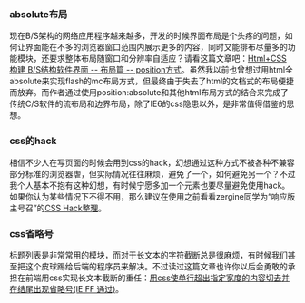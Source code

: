 ---
---

### absolute布局

现在B/S架构的网络应用程序越来越多，开发的时候界面布局是个头疼的问题，如何让界面能在不多的浏览器窗口范围内展示更多的内容，同时又能排布尽量多的功能模块，还要求整体布局随窗口和分辨率自适应？请看这篇文章吧：[Html+CSS 构建 B/S结构软件界面 -- 布局篇 -- position方式](http://bbs.blueidea.com/thread-2818595-1-1.html)。虽然我以前也曾想过用html全absolute来实现flash的mc布局方式，但最终由于失去了html的文档式的布局便捷而放弃。而作者通过使用position:absolute和其他html布局方式的结合来完成了传统C/S软件的流布局和边界布局，除了IE6的css隐患以外，是非常值得借鉴的思想。

### css的hack

相信不少人在写页面的时候会用到css的hack，幻想通过这种方式不被各种不兼容部分标准的浏览器虐，但实际情况往往麻烦，避免了一个，如何避免另一个？不过我个人基本不抱有这种幻想，有时候宁愿多加一个元素也要尽量避免使用hack。如果你认为某些情况下不得不用，那么建议在使用之前看看zergine同学为“响应版主号召”的[CSS Hack整理](http://bbs.blueidea.com/thread-2824980-1-1.html)。

### css省略号

标题列表是非常常用的模块，而对于长文本的字符截断总是很麻烦，有时候我们甚至把这个皮球踢给后端的程序员来解决。不过读过这篇文章也许你以后会勇敢的承担在前端用css实现长文本截断的重任：[用css使单行超出指定宽度的内容切去并在结尾出现省略号(IE FF 通过)](http://hi.baidu.com/mienimaer/blog/item/6f2eaa99559edf0b6e068cca.html)。
